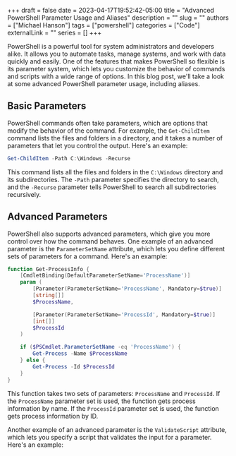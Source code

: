 +++ 
draft = false
date = 2023-04-17T19:52:42-05:00
title = "Advanced PowerShell Parameter Usage and Aliases"
description = ""
slug = ""
authors = ["Michael Hanson"]
tags = ["powershell"]
categories = ["Code"]
externalLink = ""
series = []
+++

PowerShell is a powerful tool for system administrators and developers alike. It allows you to automate tasks, manage systems, and work with data quickly and easily. One of the features that makes PowerShell so flexible is its parameter system, which lets you customize the behavior of commands and scripts with a wide range of options. In this blog post, we'll take a look at some advanced PowerShell parameter usage, including aliases.

## Basic Parameters

PowerShell commands often take parameters, which are options that modify the behavior of the command. For example, the `Get-ChildItem` command lists the files and folders in a directory, and it takes a number of parameters that let you control the output. Here's an example:

```powershell
Get-ChildItem -Path C:\Windows -Recurse
```

This command lists all the files and folders in the `C:\Windows` directory and its subdirectories. The `-Path` parameter specifies the directory to search, and the `-Recurse` parameter tells PowerShell to search all subdirectories recursively.

## Advanced Parameters

PowerShell also supports advanced parameters, which give you more control over how the command behaves. One example of an advanced parameter is the `ParameterSetName` attribute, which lets you define different sets of parameters for a command. Here's an example:

```powershell
function Get-ProcessInfo {
    [CmdletBinding(DefaultParameterSetName='ProcessName')]
    param (
        [Parameter(ParameterSetName='ProcessName', Mandatory=$true)]
        [string[]] 
        $ProcessName,

        [Parameter(ParameterSetName='ProcessId', Mandatory=$true)]
        [int[]] 
        $ProcessId
    )

    if ($PSCmdlet.ParameterSetName -eq 'ProcessName') {
        Get-Process -Name $ProcessName
    } else {
        Get-Process -Id $ProcessId
    }
}
```


This function takes two sets of parameters: `ProcessName` and `ProcessId`. If the `ProcessName` parameter set is used, the function gets process information by name. If the `ProcessId` parameter set is used, the function gets process information by ID.

Another example of an advanced parameter is the `ValidateScript` attribute, which lets you specify a script that validates the input for a parameter. Here's an example:
